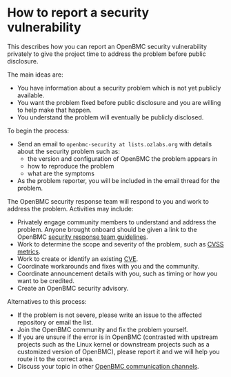 # How to report a security vulnerability

This describes how you can report an OpenBMC security vulnerability
privately to give the project time to address the problem before
public disclosure.

The main ideas are:
 - You have information about a security problem which is not yet
   publicly available.
 - You want the problem fixed before public disclosure and
   you are willing to help make that happen.
 - You understand the problem will eventually be publicly disclosed.

To begin the process:
 - Send an email to `openbmc-security at lists.ozlabs.org` with details
   about the security problem such as:
   - the version and configuration of OpenBMC the problem appears in
   - how to reproduce the problem
   - what are the symptoms
 - As the problem reporter, you will be included in the email thread
   for the problem.

The OpenBMC security response team will respond to you and work to
address the problem.  Activities may include:
 - Privately engage community members to understand and address the
   problem.  Anyone brought onboard should be given a link to the
   OpenBMC [security response team guidelines](./obmc-security-response-team-guidelines.md).
 - Work to determine the scope and severity of the problem,
   such as [CVSS metrics](https://www.first.org/cvss/calculator/3.0).
 - Work to create or identify an existing [CVE](http://cve.mitre.org/about/index.html).
 - Coordinate workarounds and fixes with you and the community.
 - Coordinate announcement details with you, such as timing or
   how you want to be credited.
 - Create an OpenBMC security advisory.

Alternatives to this process:
 - If the problem is not severe, please write an issue to the affected
   repository or email the list.
 - Join the OpenBMC community and fix the problem yourself.
 - If you are unsure if the error is in OpenBMC (contrasted with
   upstream projects such as the Linux kernel or downstream projects
   such as a customized version of OpenBMC), please report it and we
   will help you route it to the correct area.
 - Discuss your topic in other [OpenBMC communication channels](https://github.com/openbmc/openbmc).
